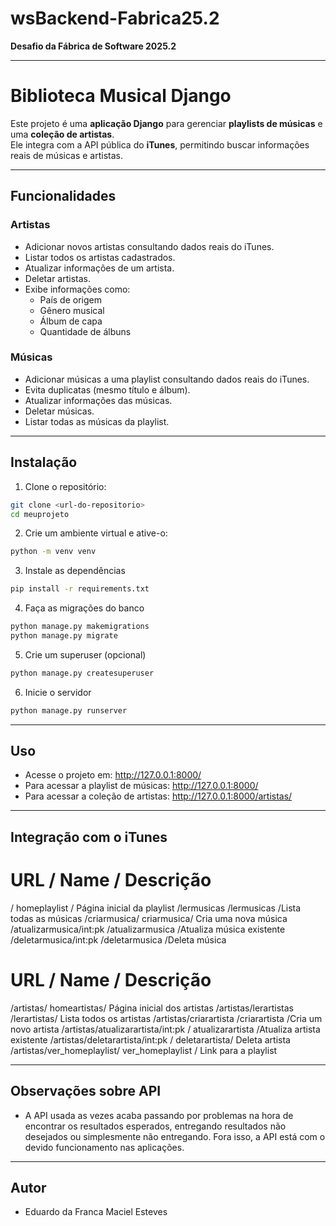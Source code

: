 # wsBackend-Fabrica25.2
**Desafio da Fábrica de Software 2025.2**

---

# Biblioteca Musical Django

Este projeto é uma **aplicação Django** para gerenciar **playlists de músicas** e uma **coleção de artistas**.  
Ele integra com a API pública do **iTunes**, permitindo buscar informações reais de músicas e artistas.

---

## Funcionalidades

### Artistas
- Adicionar novos artistas consultando dados reais do iTunes.
- Listar todos os artistas cadastrados.
- Atualizar informações de um artista.
- Deletar artistas.
- Exibe informações como:
  - País de origem
  - Gênero musical
  - Álbum de capa
  - Quantidade de álbuns

### Músicas
- Adicionar músicas a uma playlist consultando dados reais do iTunes.
- Evita duplicatas (mesmo título e álbum).
- Atualizar informações das músicas.
- Deletar músicas.
- Listar todas as músicas da playlist.

---

## Instalação

1. Clone o repositório:

```bash
git clone <url-do-repositorio>
cd meuprojeto
```

2. Crie um ambiente virtual e ative-o:

```bash
python -m venv venv
```

3. Instale as dependências
```bash
pip install -r requirements.txt
```

4. Faça as migrações do banco
```bash
python manage.py makemigrations
python manage.py migrate
```

5. Crie um superuser (opcional)
```bash
python manage.py createsuperuser
```

6. Inicie o servidor
```bash
python manage.py runserver
```

---

## Uso

- Acesse o projeto em: http://127.0.0.1:8000/
- Para acessar a playlist de músicas: http://127.0.0.1:8000/
- Para acessar a coleção de artistas: http://127.0.0.1:8000/artistas/

---

## Integração com o iTunes

# URL	/ Name /	Descrição
/	homeplaylist /	Página inicial da playlist
/lermusicas	/lermusicas	/Lista todas as músicas
/criarmusica/	criarmusica/	Cria uma nova música
/atualizarmusica/int:pk /atualizarmusica	/Atualiza música existente
/deletarmusica/int:pk /deletarmusica	/Deleta música


# URL /	Name / Descrição
/artistas/	homeartistas/	Página inicial dos artistas
/artistas/lerartistas	/lerartistas/	Lista todos os artistas
/artistas/criarartista	/criarartista	/Cria um novo artista
/artistas/atualizarartista/int:pk / atualizarartista	/Atualiza artista existente
/artistas/deletarartista/int:pk / deletarartista/	Deleta artista
/artistas/ver_homeplaylist/	ver_homeplaylist	/ Link para a playlist

---

## Observações sobre API

- A API usada as vezes acaba passando por problemas na hora de encontrar os resultados esperados, entregando resultados não desejados ou simplesmente não entregando. Fora isso, a API está com o devido funcionamento nas aplicações.


---

## Autor 

- Eduardo da Franca Maciel Esteves
